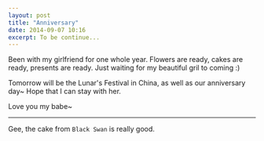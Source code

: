 ```yaml
---
layout: post
title: "Anniversary"
date: 2014-09-07 10:16
excerpt: To be continue...
---
```


Been with my girlfriend for one whole year. Flowers are ready, cakes are ready, presents are ready. Just waiting for my beautiful gril to coming :)

Tomorrow will be the Lunar's Festival in China, as well as our anniversary day~ Hope that I can stay with her.

Love you my babe~

---------

Gee, the cake from `Black Swan` is really good.